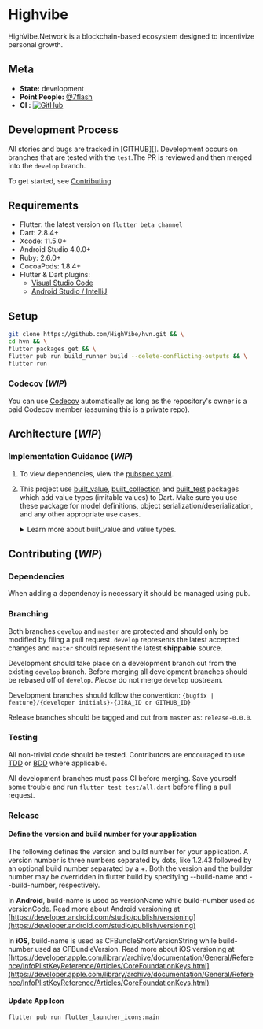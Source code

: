 # Highvibe

HighVibe.Network is a blockchain-based ecosystem designed to incentivize personal growth.

## Meta

- **State:** development
- **Point People:** [@7flash](https://github.com/7flash)
- **CI :** [![GitHub](https://github.com/HighVibe/hvn/workflows/CI/badge.svg?branch=master)](https://github.com/HighVibe/hvn/actions)

## Development Process

All stories and bugs are tracked in [GITHUB][]. Development occurs on branches that are tested with the `test`.The PR is reviewed and then merged into the `develop` branch.

To get started, see [Contributing](#contributing)

## Requirements

- Flutter: the latest version on `flutter beta channel`
- Dart: 2.8.4+
- Xcode: 11.5.0+
- Android Studio 4.0.0+
- Ruby: 2.6.0+
- CocoaPods: 1.8.4+
- Flutter & Dart plugins:
  - [Visual Studio Code](https://flutter.dev/docs/get-started/editor?tab=androidstudio)
  - [Android Studio / IntelliJ](https://flutter.dev/docs/get-started/editor?tab=vscode)

## Setup

```sh
git clone https://github.com/HighVibe/hvn.git && \
cd hvn && \
flutter packages get && \
flutter pub run build_runner build --delete-conflicting-outputs && \
flutter run
```

### Codecov (_WIP_)

You can use [Codecov](https://codecov.io) automatically as long as the repository's owner is a paid Codecov member (assuming this is a private repo).

## Architecture (_WIP_)

### Implementation Guidance (_WIP_)

1. To view dependencies, view the [pubspec.yaml](pubspec.yaml).

2. This project use [built_value](https://pub.dev/packages/built_value), [built_collection](https://pub.dev/packages/built_collection) and [built_test](https://pub.dev/packages/built_value_test) packages which add value types (imitable values) to Dart.
   Make sure you use these package for model definitions, object serialization/deserialization, and any other appropriate use cases.

      <details><summary>Learn more about built_value and value types.</summary>
      <p>

   Why built_value ?

   - Built value [generates a huge amount of code for free](https://github.com/HighVibe/hvn/blob/master/lib/models/user/user.g.dart)
   - Built values are value types(immutable values) and not reference types [1](https://en.wikipedia.org/wiki/Value_type_and_reference_type), [2](https://www.raywenderlich.com/9481-reference-vs-value-types-in-swiftt), [3](https://www.tutorialsteacher.com/csharp/csharp-value-type-and-reference-type) . Consequently, it's faster.
   - JSON object serialization and deserialization (**generated for free**)
   - HashCode properties (**generated for free**)
   - Objects equality (**generated for free**)
   - toString methods (**generated for free**)
   - Getter memoization (**generated for free**)
   - [EnumClass](https://www.geeksforgeeks.org/enum-classes-in-c-and-their-advantage-over-enum-datatype/)
   - Dramatically improves [testability](https://pub.dev/packages/built_value_test)
   - Tooling - [VSCode extension](https://marketplace.visualstudio.com/items?itemName=GiancarloCode.built-value-snippets), [IntelliJ plugin](https://plugins.jetbrains.com/plugin/13786-built-value-snippets)
   - Has companion pub [built_collection](https://pub.dev/packages/built_collection) for collections
   - And [more](https://pub.dev/packages/built_value)

   Last but not least, [built_value](https://pub.dev/packages/built_value) widely used in products like Google AdWords.

   #### Articles

   - [`built_value` for Immutable Object Models](https://medium.com/@davidmorgan_14314/darts-built-value-for-immutable-object-models-83e2497922d4#.48dyezxcl)
   - [`built_value` for Serialization](https://medium.com/@davidmorgan_14314/darts-built-value-for-serialization-f5db9d0f4159#.h12y94wu7)
   - [Building a Chat App in Dart](https://medium.com/@davidmorgan_14314/building-a-chat-app-in-dart-815fcd0e5a31#.ku4vtbmk2)
   - [End to End Testing in One Short Second with Dart](https://medium.com/@davidmorgan_14314/end-to-end-testing-in-one-short-second-with-dart-e699c8146fd6#.c7xfxohg4)
   - [Moving Fast with Dart Immutable Values](https://medium.com/@davidmorgan_14314/moving-fast-with-dart-immutable-values-1e717925fafb)
   - [Flutter JSON Serialization](https://aloisdeniel.github.io/flutter-json-serialization/)
   - [Flutter TODO App Example](https://gitlab.com/brianegan/flutter_architecture_samples/tree/master/example/built_redux)
     using `built_value`, [built_redux](https://pub.dev/packages/built_redux), and [flutter_built_redux](https://pub.dev/packages/flutter_built_redux)
   - [Building a (large) Flutter app with Redux](https://hillelcoren.com/2018/06/01/building-a-large-flutter-app-with-redux/)
   - [Some Options for Deserializing JSON with Flutter](https://medium.com/flutter-io/some-options-for-deserializing-json-with-flutter-7481325a4450)

   #### Tutorials

   - [Custom Serializers](https://medium.com/@solid.goncalo/creating-custom-built-value-serializers-with-builtvalueserializer-46a52c75d4c5)
   - [Flutter + built_value + Reddit Tutorial](https://steemit.com/utopian-io/@tensor/building-immutable-models-with-built-value-and-built-collection-in-dart-s-flutter-framework);
     [video](https://www.youtube.com/watch?v=hNbOSSgpneI);
     [source code](https://github.com/tensor-programming/built_flutter_tutorial)

</details>

## Contributing (_WIP_)

### Dependencies

When adding a dependency is necessary it should be managed using pub.

### Branching

Both branches `develop` and `master` are protected and should only be modified by filing a pull request. `develop` represents the latest accepted changes and `master` should represent the latest **shippable** source.

Development should take place on a development branch cut from the existing `develop` branch. Before merging all development branches should be rebased off of `develop`. _Please_ do not merge `develop` upstream.

Development branches should follow the convention: `{bugfix | feature}/{developer initials}-{JIRA_ID or GITHUB_ID}`

Release branches should be tagged and cut from `master` as: `release-0.0.0`.

### Testing

All non-trivial code should be tested. Contributors are encouraged to use [TDD](https://en.wikipedia.org/wiki/Test-driven_development) or [BDD](https://en.wikipedia.org/wiki/Behavior-driven_development) where applicable.

All development branches must pass CI before merging.
Save yourself some trouble and run `flutter test test/all.dart` before filing a pull request.

### Release

#### Define the version and build number for your application

The following defines the version and build number for your application.
A version number is three numbers separated by dots, like 1.2.43
followed by an optional build number separated by a +.
Both the version and the builder number may be overridden in flutter
build by specifying --build-name and --build-number, respectively.

In **Android**, build-name is used as versionName while build-number used as versionCode.
Read more about Android versioning at [https://developer.android.com/studio/publish/versioning](https://developer.android.com/studio/publish/versioning)

In **iOS**, build-name is used as CFBundleShortVersionString while build-number used as CFBundleVersion. Read more about iOS versioning at [https://developer.apple.com/library/archive/documentation/General/Reference/InfoPlistKeyReference/Articles/CoreFoundationKeys.html](https://developer.apple.com/library/archive/documentation/General/Reference/InfoPlistKeyReference/Articles/CoreFoundationKeys.html)

#### Update App Icon

```sh
flutter pub run flutter_launcher_icons:main
```
